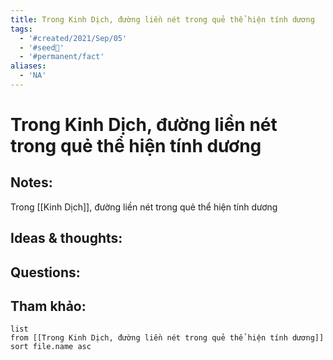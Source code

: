 ```yaml
---
title: Trong Kinh Dịch, đường liền nét trong quẻ thể hiện tính dương
tags:
  - '#created/2021/Sep/05'
  - '#seed🥜'
  - '#permanent/fact'
aliases:
  - 'NA'
---
```

# Trong Kinh Dịch, đường liền nét trong quẻ thể hiện tính dương

## Notes:
Trong [[Kinh Dịch]], đường liền nét trong quẻ thể hiện tính dương

## Ideas & thoughts:

## Questions:


## Tham khảo:
```dataview
list
from [[Trong Kinh Dịch, đường liền nét trong quẻ thể hiện tính dương]]
sort file.name asc
```